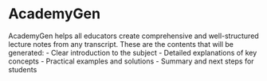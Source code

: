 # AcademyGen
AcademyGen helps all educators create comprehensive and well-structured lecture notes from any transcript.         These are the contents that will be generated:         - Clear introduction to the subject         - Detailed explanations of key concepts         - Practical examples and solutions         - Summary and next steps for students
